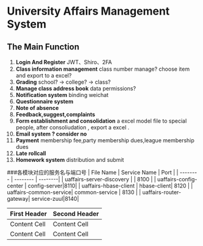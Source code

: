 # University Affairs Management System #
## The Main Function ##
1. **Login And Register**
	JWT、Shiro、2FA
2. **Class information management**
	class number manage? choose item and export to a excel? 
3. **Grading**
	school? -> college? -> class?
4. **Manage class address book**
	data permissions?
5. **Notification system**
	binding weichat
6. **Questionnaire system**
7. **Note of absence**
8. **Feedback,suggest,complaints**
9. **Form establishment and consolidation**
	a excel model file to special people, after consoliudation , export a excel .
10. **Email system ? consider no**
11. **Payment**
	membership fee,party membership dues,league membership dues
12. **Late rollcall**
13. **Homework system**
	distribution and submit
	
###各模块对应的服务名与端口号
| File Name       | Service Name    |  Port |
| --------   | --------   | --------|
| uaffairs-server-discovery |      |   8100    |
| uaffairs-config-center | config-server|8110|
| uaffairs-hbase-client  | hbase-client|   8120    |
| uaffairs-common-service| common-service |  8130    |
| uaffairs-router-gateway| service-zuul|8140|




| First Header  | Second Header |
| ------------- | ------------- |
| Content Cell  | Content Cell  |
| Content Cell  | Content Cell  |